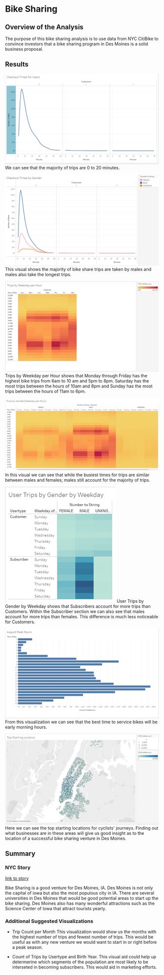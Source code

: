 # Bike Sharing

## Overview of the Analysis
The purpose of this bike sharing analysis is to use data from NYC CitiBike to convince investors that a bike sharing program in Des Moines is a solid business proposal. 

## Results

![image](https://github.com/slafton/bikesharing/blob/main/Images/Checkout%20Times%20for%20Users.png)
We can see that the majority of trips are 0 to 20 minutes.

![image](https://github.com/slafton/bikesharing/blob/main/Images/Checkout%20Times%20by%20Gender.png)
This visual shows the majority of bike share trips are taken by males and males also take the longest trips. 

![image](https://github.com/slafton/bikesharing/blob/main/Images/Trips%20by%20Weekday%20per%20Hour.png)
Trips by Weekday per Hour shows that Monday through Friday has the highest bike trips from 6am to 10 am and 5pm to 8pm. Saturday has the most trips between the hours of 10am and 8pm and Sunday has the most trips between the hours of 11am to 6pm. 

![image](https://github.com/slafton/bikesharing/blob/main/Images/Trips%20by%20Gender%20(Weekday%20per%20Hour).png)
In this visual we can see that while the busiest times for trips are similar between males and females; males still account for the majority of trips. 

![image](https://github.com/slafton/bikesharing/blob/main/Images/User%20Trips%20by%20Gender%20by%20Weekday.png)
User Trips by Gender by Weekday shows that Subscribers account for more trips than Customers. Within the Subscriber section we can also see that males account for more trips than females. This difference is much less noticeable for Customers.

![image](https://github.com/slafton/bikesharing/blob/main/Images/August%20Peak%20Hours.png)
From this visualization we can see that the best time to service bikes will be early morning hours.

![image](https://github.com/slafton/bikesharing/blob/main/Images/Top%20Starting%20Location.png)
Here we can see the top starting locations for cyclists' journeys. Finding out what businesses are in these areas will give us good insight as to the location of a successful bike sharing venture in Des Moines.

## Summary

### NYC Story
[link to story](https://public.tableau.com/app/profile/afton.snider/viz/Bikesharing_16644589603600/NYCStory?publish=yes)

Bike Sharing is a good venture for Des Moines, IA. Des Moines is not only the capital of iowa but also the most populous city in IA. There are several universities in Des Moines that would be good potential areas to start up the bike sharing. Des Moines also has many wonderful attractions such as the Science Center of Iowa that attract tourists yearly.

### Additional Suggested Visualizations
* Trip Count per Month
This visualization would show us the months with the highest number of trips and fewest number of trips. This would be useful as with any new venture we would want to start in or right before a peak season.

* Count of Trips by Usertype and Birth Year.
This visual aid could help up determerine which segments of the population are most likely to be interseted in becoming subscribers. This would aid in marketing efforts.
